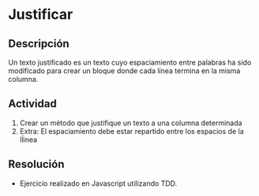 # Justificar

## Descripción
Un texto justificado es un texto cuyo espaciamiento entre palabras ha sido
modificado para crear un bloque donde cada línea termina en la misma
columna.


## Actividad
1. Crear un método que justifique un texto a una columna determinada
1. Extra: El espaciamiento debe estar repartido entre los espacios de la lĺinea

## Resolución
- Ejercicio realizado en Javascript utilizando TDD.
